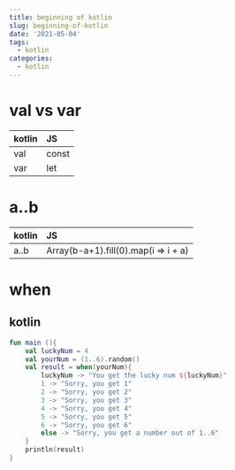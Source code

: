 ```yaml
---
title: beginning of kotlin
slug: beginning-of-kotlin
date: '2021-05-04'
tags:
  - kotlin
categories:
  - kotlin
---
```


# val vs var

| kotlin | JS    |
| :----- | :---- |
| val    | const |
| var    | let   |

# a..b

| kotlin | JS                                   |
| :----- | :----------------------------------- |
| a..b   | Array(b-a+1).fill(0).map(i => i + a) |

# when

## kotlin

```kotlin
fun main (){
	val luckyNum = 4
	val yourNum = (1..6).random()
	val result = when(yourNum){
		luckyNum -> "You get the lucky num ${luckyNum}"
		1 -> "Sorry, you get 1"
		2 -> "Sorry, you get 2"
		3 -> "Sorry, you get 3"
		4 -> "Sorry, you get 4"
		5 -> "Sorry, you get 5"
		6 -> "Sorry, you get 6"
		else -> "Sorry, you get a number out of 1..6"
	}
	println(result)
}
```
